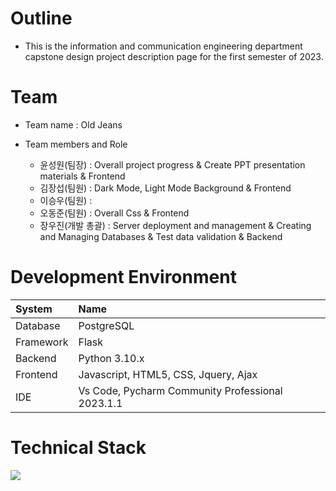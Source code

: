 # Outline
* This is the information and communication engineering department capstone design project description page for the first semester of 2023.

# Team
* Team name : Old Jeans
 
* Team members and Role
   
   * 윤성원(팀장) : Overall project progress & Create PPT presentation materials & Frontend
   * 김장섭(팀원) : Dark Mode, Light Mode Background & Frontend
   * 이승우(팀원) : 
   * 오동준(팀원) : Overall Css & Frontend
   * 장우진(개발 총괄) : Server deployment and management & Creating and Managing Databases & Test data validation & Backend


# Development Environment

|System|Name|
|:---|:---|
|Database|PostgreSQL|
|Framework|Flask|
|Backend|Python 3.10.x|
|Frontend|Javascript, HTML5, CSS, Jquery, Ajax|
|IDE|Vs Code, Pycharm Community Professional 2023.1.1|

# Technical Stack

<div class="container">
 <img src="https://img.shields.io/badge/html5-E34F26?style=plastic&logo=html5&logoColor=white">
 
</div>
